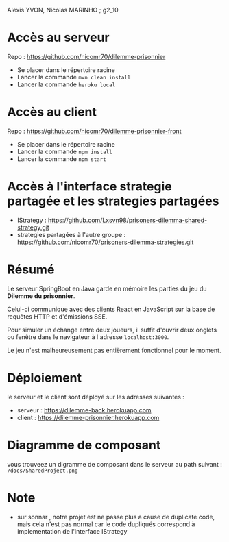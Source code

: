 Alexis YVON, Nicolas MARINHO  ; g2_10

# Accès au serveur

Repo : https://github.com/nicomr70/dilemme-prisonnier

- Se placer dans le répertoire racine
- Lancer la commande `mvn clean install`
- Lancer la commande `heroku local`

# Accès au client

Repo : https://github.com/nicomr70/dilemme-prisonnier-front

- Se placer dans le répertoire racine
- Lancer la commande `npm install`
- Lancer la commande `npm start`

# Accès à l'interface strategie  partagée et les strategies partagées

* IStrategy : https://github.com/Lxsvn98/prisoners-dilemma-shared-strategy.git
* strategies partagées à l'autre groupe : https://github.com/nicomr70/prisoners-dilemma-strategies.git

# Résumé

Le serveur SpringBoot en Java garde en mémoire les parties du jeu du **Dilemme du prisonnier**.

Celui-ci communique avec des clients React en JavaScript sur la base de requêtes HTTP et d'émissions SSE.

Pour simuler un échange entre deux joueurs, il suffit d'ouvrir deux onglets ou fenêtre dans le navigateur à l'adresse `localhost:3000`.

Le jeu n'est malheureusement pas entièrement fonctionnel pour le moment.


# Déploiement

le serveur et le client sont déployé sur les adresses suivantes :

* serveur : https://dilemme-back.herokuapp.com
* client : https://dilemme-prisonnier.herokuapp.com

# Diagramme de composant

vous trouveez un digramme de composant dans le serveur au path suivant : ``/docs/SharedProject.png``

# Note

* sur sonnar , notre projet est ne passe plus a cause de duplicate code, mais cela n'est pas normal car le code dupliqués correspond à implementation de l'interface IStrategy

